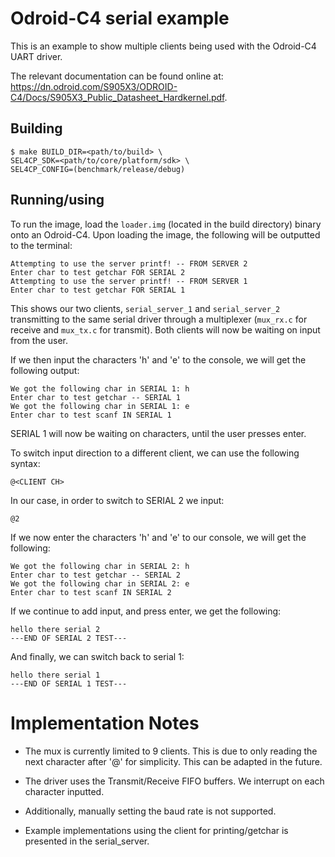# Odroid-C4 serial example

This is an example to show multiple clients being used with the Odroid-C4 UART driver.

The relevant documentation can be found online at: https://dn.odroid.com/S905X3/ODROID-C4/Docs/S905X3_Public_Datasheet_Hardkernel.pdf.

## Building

```     
$ make BUILD_DIR=<path/to/build> \
SEL4CP_SDK=<path/to/core/platform/sdk> \
SEL4CP_CONFIG=(benchmark/release/debug)
```

## Running/using

To run the image, load the `loader.img` (located in the build directory) binary onto an Odroid-C4.
Upon loading the image, the following will be outputted to the terminal:

```
Attempting to use the server printf! -- FROM SERVER 2
Enter char to test getchar FOR SERIAL 2
Attempting to use the server printf! -- FROM SERVER 1
Enter char to test getchar FOR SERIAL 1
```
This shows our two clients, `serial_server_1` and `serial_server_2` transmitting to the 
same serial driver through a multiplexer (`mux_rx.c` for receive and `mux_tx.c` for transmit). Both clients will now be waiting on input from the user. 

If we then input the characters 'h' and 'e' to the console, we will get the following output:

```
We got the following char in SERIAL 1: h
Enter char to test getchar -- SERIAL 1
We got the following char in SERIAL 1: e
Enter char to test scanf IN SERIAL 1
```
SERIAL 1 will now be waiting on characters, until the user presses enter. 

To switch input direction to a different client, we can use the following syntax:
```
@<CLIENT CH>
```
In our case, in order to switch to SERIAL 2 we input:

``` 
@2
```

If we now enter the characters 'h' and 'e' to our console, we will get the following:

```
We got the following char in SERIAL 2: h
Enter char to test getchar -- SERIAL 2
We got the following char in SERIAL 2: e
Enter char to test scanf IN SERIAL 2
```
If we continue to add input, and press enter, we get the following:

```
hello there serial 2
---END OF SERIAL 2 TEST---
```
And finally, we can switch back to serial 1:

```
hello there serial 1
---END OF SERIAL 1 TEST---
```


# Implementation Notes

* The mux is currently limited to 9 clients. This is due to only reading the next character after '@' for simplicity. This can be adapted in the future.

* The driver uses the Transmit/Receive FIFO buffers. We interrupt on each character inputted.

* Additionally, manually setting the baud rate is not supported.

* Example implementations using the client for printing/getchar is presented in the serial_server.